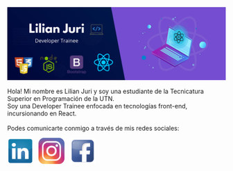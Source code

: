 
<img src="https://github.com/LilianJuri/LilianJuri/blob/main/banner-lj-png.png" alt='' height=''>

Hola! Mi nombre es Lilian Juri y soy una estudiante de la Tecnicatura Superior en Programación de la UTN. </br>
Soy una Developer Trainee enfocada en tecnologías front-end, incursionando en React.</br></br>
Podes comunicarte conmigo a través de mis redes sociales:

[<img src="https://github.com/LilianJuri/LilianJuri/blob/main/logo-linkedin.png" alt='60' height='60'>](https://www.linkedin.com/in/lilian-juri/) &nbsp;
[<img src="https://github.com/LilianJuri/LilianJuri/blob/main/logo-instagram.png" alt='60' height='60'>](https://www.instagram.com/lilianjuri/) &nbsp;
[<img src="https://github.com/LilianJuri/LilianJuri/blob/main/logo-facebook.png" alt='60' height='60'>](https://www.facebook.com/lilian.juri)

<!--
**LilianJuri/LilianJuri** is a ✨ _special_ ✨ repository because its `README.md` (this file) appears on your GitHub profile.

Here are some ideas to get you started:
https://github.com/LilianJuri/LilianJuri/blob/main/logo-linkedin.png
- 🔭 I’m currently working on ...
- 🌱 I’m currently learning ...
- 👯 I’m looking to collaborate on ...
- 🤔 I’m looking for help with ...
- 💬 Ask me about ...
- 📫 How to reach me: ...
- 😄 Pronouns: ...
- ⚡ Fun fact: ...
-->
